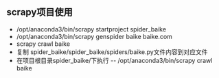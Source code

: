 ## scrapy项目使用
- /opt/anaconda3/bin/scrapy  startproject spider_baike
- /opt/anaconda3/bin/scrapy genspider baike baike.com
- scrapy crawl baike
- 复制 spider_baike/spider_baike/spiders/baike.py文件内容到对应文件
- 在项目根目录spider_baike/下执行
-- /opt/anaconda3/bin/scrapy crawl baike
